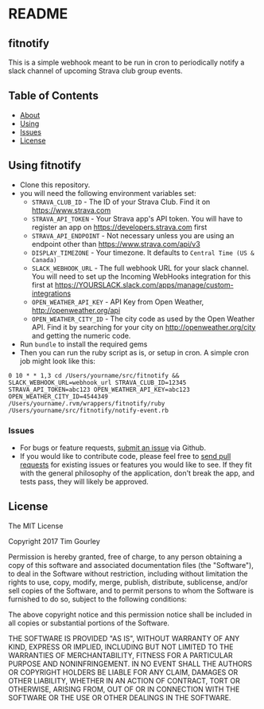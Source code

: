 # README

## <a name="about"></a>fitnotify

This is a simple webhook meant to be run in cron to periodically notify a slack channel of upcoming
Strava club group events.

## Table of Contents

- [About](#about)
- [Using](#using)
- [Issues](#issues)
- [License](#license)

## <a name="using"></a>Using fitnotify

* Clone this repository.
* you will need the following environment variables set:
  * `STRAVA_CLUB_ID` - The ID of your Strava Club. Find it on https://www.strava.com
  * `STRAVA_API_TOKEN` - Your Strava app's API token. You will have to register an app on https://developers.strava.com first
  * `STRAVA_API_ENDPOINT` - Not necessary unless you are using an endpoint other than https://www.strava.com/api/v3
  * `DISPLAY_TIMEZONE` - Your timezone. It defaults to `Central Time (US & Canada)`
  * `SLACK_WEBHOOK_URL` - The full webhook URL for your slack channel. You will need to set up the Incoming WebHooks integration for this first at https://YOURSLACK.slack.com/apps/manage/custom-integrations
  * `OPEN_WEATHER_API_KEY` - API Key from Open Weather, http://openweather.org/api
  * `OPEN_WEATHER_CITY_ID` - The city code as used by the Open Weather API. Find it by searching for your city on http://openweather.org/city and getting the numeric code.
* Run `bundle` to install the required gems
* Then you can run the ruby script as is, or setup in cron. A simple cron job might look like this:

```
0 10 * * 1,3 cd /Users/yourname/src/fitnotify && SLACK_WEBHOOK_URL=webhook_url STRAVA_CLUB_ID=12345 STRAVA_API_TOKEN=abc123 OPEN_WEATHER_API_KEY=abc123 OPEN_WEATHER_CITY_ID=4544349 /Users/yourname/.rvm/wrappers/fitnotify/ruby /Users/yourname/src/fitnotify/notify-event.rb
```

### <a name="issues"></a>Issues
* For bugs or feature requests, [submit an issue](https://github.com/bratta/fitnotify/issues) via Github.
* If you would like to contribute code, please feel free to [send pull requests](https://github.com/bratta/fitnotify/pulls)
  for existing issues or features you would like to see. If
  they fit with the general philosophy of the application, don't break
  the app, and tests pass, they will likely be approved.

## <a name="license"></a>License

The MIT License

Copyright 2017 Tim Gourley

Permission is hereby granted, free of charge, to any person obtaining a copy of this software and associated documentation files (the "Software"), to deal in the Software without restriction, including without limitation the rights to use, copy, modify, merge, publish, distribute, sublicense, and/or sell copies of the Software, and to permit persons to whom the Software is furnished to do so, subject to the following conditions:

The above copyright notice and this permission notice shall be included in all copies or substantial portions of the Software.

THE SOFTWARE IS PROVIDED "AS IS", WITHOUT WARRANTY OF ANY KIND, EXPRESS OR IMPLIED, INCLUDING BUT NOT LIMITED TO THE WARRANTIES OF MERCHANTABILITY, FITNESS FOR A PARTICULAR PURPOSE AND NONINFRINGEMENT. IN NO EVENT SHALL THE AUTHORS OR COPYRIGHT HOLDERS BE LIABLE FOR ANY CLAIM, DAMAGES OR OTHER LIABILITY, WHETHER IN AN ACTION OF CONTRACT, TORT OR OTHERWISE, ARISING FROM, OUT OF OR IN CONNECTION WITH THE SOFTWARE OR THE USE OR OTHER DEALINGS IN THE SOFTWARE.
